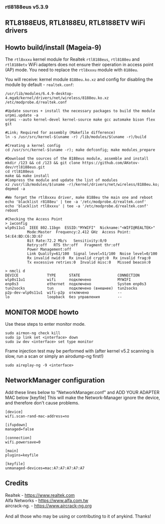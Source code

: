 ### rtl8188eus v5.3.9

## RTL8188EUS, RTL8188EU, RTL8188ETV WiFi drivers

## Howto build/install (Mageia-9)
The `rtl8xxxu` kernel module for Realtek `rtl8188eus`, `rtl8188eu` and `rtl8188etv` WiFi adapters does not ensure their operation in access point (AP) mode. You need to replace the `rtl8xxxu` module with `8188eu`.

You will receive: kernel module `8188eu.ko.xz` and config for disabling the module by default - `realtek.conf`:
```
/usr/lib/modules/6.4.9-desktop-4.mga9/kernel/drivers/net/wireless/8188eu.ko.xz  
/etc/modprobe.d/realtek.conf
```
```
#Update sources + install the necessary packages to build the module
urpmi.update -a
urpmi --auto kernel-devel kernel-source make gcc automake bison flex git

#Link; Required for assembly (Makefile difference)
ln -s /usr/src/kernel-$(uname -r) /lib/modules/$(uname -r)/build

#Creating a kernel config
cd /usr/src/kernel-$(uname -r); make defconfig; make modules_prepare

#Download the sources of the 8188eus module, assemble and install
mkdir /123 && cd /123 && git clone https://github.com/AKotov-dev/rtl8188eus.git
cd rtl8188eus
make && make install
#Compress the module and update the list of modules
xz /usr/lib/modules/$(uname -r)/kernel/drivers/net/wireless/8188eu.ko; depmod -a

#We forget the rtl8xxxu driver, make 8188eu the main one and reboot
echo 'blacklist r8188eu' | tee -a '/etc/modprobe.d/realtek.conf'
echo 'blacklist rtl8xxxu' | tee -a '/etc/modprobe.d/realtek.conf'
reboot
```
```
#Checking the Access Point
> iwconfig
wlp0s11u1  IEEE 802.11bgn  ESSID:"MYWIFI"  Nickname:"<WIFI@REALTEK>"
          Mode:Master  Frequency:2.412 GHz  Access Point: 54:E4:BD:C6:3D:67   
          Bit Rate:72.2 Mb/s   Sensitivity:0/0  
          Retry:off   RTS thr:off   Fragment thr:off
          Power Management:off
          Link Quality=61/100  Signal level=51/100  Noise level=0/100
          Rx invalid nwid:0  Rx invalid crypt:0  Rx invalid frag:0
          Tx excessive retries:0  Invalid misc:0   Missed beacon:0

> nmcli d
DEVICE             TYPE      STATE                 CONNECTION    
wlp0s11u1          wifi      подключено            MYWIFI        
enp0s3             ethernet  подключено            System enp0s3 
tun2socks          tun       подключено (внешнее)  tun2socks     
p2p-dev-wlp0s11u1  wifi-p2p  отключено             --            
lo                 loopback  без управления        --           
```

## MONITOR MODE howto
Use these steps to enter monitor mode.
```
sudo airmon-ng check kill
sudo ip link set <interface> down
sudo iw dev <interface> set type monitor
```
Frame injection test may be performed with
(after kernel v5.2 scanning is slow, run a scan or simply an airodump-ng first!)
```
sudo aireplay-ng -9 <interface>
```

## NetworkManager configuration
Add these lines below to "NetworkManager.conf" and ADD YOUR ADAPTER MAC below [keyfile]
This will make the Network-Manager ignore the device, and therefore don't cause problems.
```
[device]
wifi.scan-rand-mac-address=no

[ifupdown]
managed=false

[connection]
wifi.powersave=0

[main]
plugins=keyfile

[keyfile]
unmanaged-devices=mac:A7:A7:A7:A7:A7
```

## Credits
Realtek       - https://www.realtek.com<br>
Alfa Networks - https://www.alfa.com.tw<br>
aircrack-ng.  - https://www.aircrack-ng.org<br>
<br>
And all those who may be using or contributing to it of anykind. Thanks!<br>
